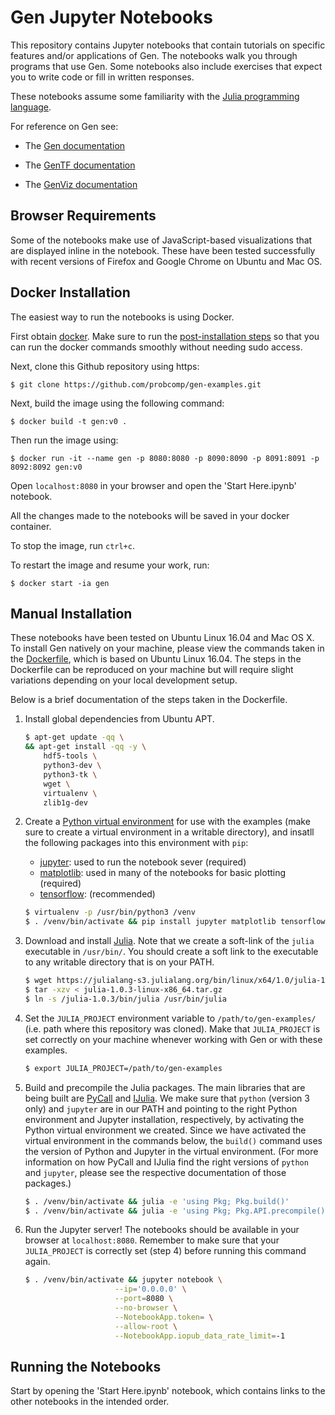 # Gen Jupyter Notebooks

This repository contains Jupyter notebooks that contain tutorials on specific features and/or applications of Gen.
The notebooks walk you through programs that use Gen.
Some notebooks also include exercises that expect you to write code or fill in written responses.

These notebooks assume some familiarity with the [Julia programming language](https://julialang.org/).

For reference on Gen see:

- The [Gen documentation](https://probcomp.github.io/Gen/dev/)

- The [GenTF documentation](https://probcomp.github.io/GenTF/dev/)

- The [GenViz documentation](https://probcomp.github.io/GenTF/dev/)

## Browser Requirements

Some of the notebooks make use of JavaScript-based visualizations that are displayed inline in the notebook.
These have been tested successfully with recent versions of Firefox and Google Chrome on Ubuntu and Mac OS.

## Docker Installation

The easiest way to run the notebooks is using Docker.

First obtain [docker](https://www.docker.com/).
Make sure to run the [post-installation steps](https://docs.docker.com/install/linux/linux-postinstall/) so that you can run the docker commands smoothly without needing sudo access.

Next, clone this Github repository using https:

    $ git clone https://github.com/probcomp/gen-examples.git

Next, build the image using the following command:

    $ docker build -t gen:v0 .

Then run the image using:

    $ docker run -it --name gen -p 8080:8080 -p 8090:8090 -p 8091:8091 -p 8092:8092 gen:v0

Open `localhost:8080` in your browser and open the 'Start Here.ipynb' notebook.

All the changes made to the notebooks will be saved in your docker container.

To stop the image, run `ctrl+c`.

To restart the image and resume your work, run:

    $ docker start -ia gen

## Manual Installation

These notebooks have been tested on Ubuntu Linux 16.04 and Mac OS X.
To install Gen natively on your machine, please view the commands taken in the [Dockerfile](./Dockerfile), which is based on Ubuntu Linux 16.04.
The steps in the Dockerfile can be reproduced on your machine but will require slight variations depending on your local development setup.

Below is a brief documentation of the steps taken in the Dockerfile.

1. Install global dependencies from Ubuntu APT.

    ```bash
    $ apt-get update -qq \
    && apt-get install -qq -y \
        hdf5-tools \
        python3-dev \
        python3-tk \
        wget \
        virtualenv \
        zlib1g-dev
    ```

2. Create a [Python virtual environment](https://virtualenv.pypa.io/en/latest/) for use with the examples (make sure to create a virtual environment in a writable directory), and insatll the following packages into this environment with `pip`:

    - [jupyter](https://jupyter.org/install#installing-jupyter-with-pip): used to run the notebook sever (required)
    - [matplotlib](https://matplotlib.org/users/installing.html#installing): used in many of the notebooks for basic plotting (required)
    - [tensorflow](https://www.tensorflow.org/install/pip): (recommended)

    ```bash
    $ virtualenv -p /usr/bin/python3 /venv
    $ . /venv/bin/activate && pip install jupyter matplotlib tensorflow
    ```

3. Download and install [Julia](https://julialang.org). Note that we create a soft-link of the `julia` executable in `/usr/bin/`. You should create a soft link to the executable to any writable directory that is on your PATH.

    ```bash
    $ wget https://julialang-s3.julialang.org/bin/linux/x64/1.0/julia-1.0.3-linux-x86_64.tar.gz
    $ tar -xzv < julia-1.0.3-linux-x86_64.tar.gz
    $ ln -s /julia-1.0.3/bin/julia /usr/bin/julia
    ```

4. Set the `JULIA_PROJECT` environment variable to `/path/to/gen-examples/` (i.e. path where this repository was cloned). Make that `JULIA_PROJECT` is set correctly on your machine whenever working with Gen or with these examples.

    ```bash
    $ export JULIA_PROJECT=/path/to/gen-examples
    ```

5. Build and precompile the Julia packages. The main libraries that are being built are [PyCall](https://github.com/JuliaPy/PyCall.jl) and [IJulia](https://github.com/JuliaLang/IJulia.jl). We make sure that `python` (version 3 only) and `jupyter` are in our PATH and pointing to the right Python environment and Jupyter installation, respectively, by activating the Python virtual environment we created. Since we have activated the virtual environment in the commands below, the `build()` command uses the version of Python and Jupyter in the virtual environment. (For more information on how PyCall and IJulia find the right versions of `python` and `jupyter`, please see the respective documentation of those packages.)

    ```bash
    $ . /venv/bin/activate && julia -e 'using Pkg; Pkg.build()'
    $ . /venv/bin/activate && julia -e 'using Pkg; Pkg.API.precompile()'
    ```

6. Run the Jupyter server! The notebooks should be available in your browser at `localhost:8080`. Remember to make sure that your `JULIA_PROJECT` is correctly set (step 4) before running this command again.

    ```bash
    $ . /venv/bin/activate && jupyter notebook \
                        --ip='0.0.0.0' \
                        --port=8080 \
                        --no-browser \
                        --NotebookApp.token= \
                        --allow-root \
                        --NotebookApp.iopub_data_rate_limit=-1
    ```

## Running the Notebooks

Start by opening the 'Start Here.ipynb' notebook, which contains links to the other notebooks in the intended order.
